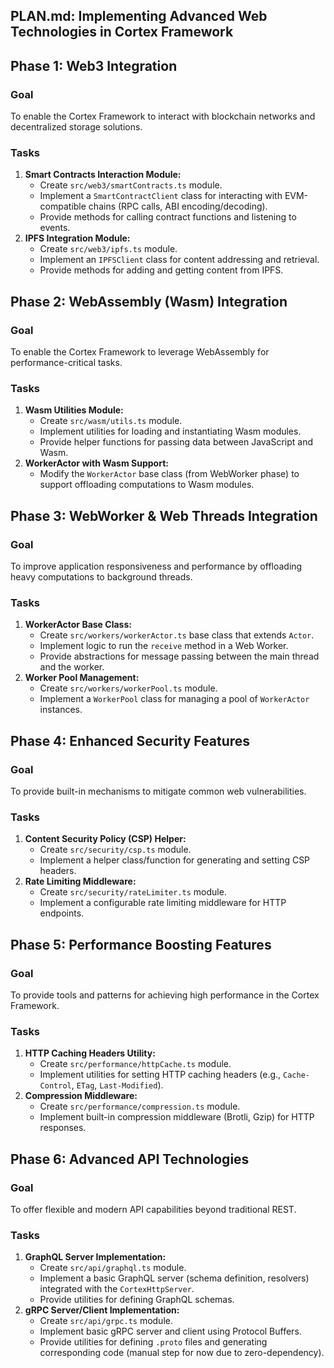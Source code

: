 ## PLAN.md: Implementing Advanced Web Technologies in Cortex Framework

## Phase 1: Web3 Integration

### Goal
To enable the Cortex Framework to interact with blockchain networks and decentralized storage solutions.

### Tasks

1.  **Smart Contracts Interaction Module:**
    *   Create `src/web3/smartContracts.ts` module.
    *   Implement a `SmartContractClient` class for interacting with EVM-compatible chains (RPC calls, ABI encoding/decoding).
    *   Provide methods for calling contract functions and listening to events.
2.  **IPFS Integration Module:**
    *   Create `src/web3/ipfs.ts` module.
    *   Implement an `IPFSClient` class for content addressing and retrieval.
    *   Provide methods for adding and getting content from IPFS.

## Phase 2: WebAssembly (Wasm) Integration

### Goal
To enable the Cortex Framework to leverage WebAssembly for performance-critical tasks.

### Tasks

1.  **Wasm Utilities Module:**
    *   Create `src/wasm/utils.ts` module.
    *   Implement utilities for loading and instantiating Wasm modules.
    *   Provide helper functions for passing data between JavaScript and Wasm.
2.  **WorkerActor with Wasm Support:**
    *   Modify the `WorkerActor` base class (from WebWorker phase) to support offloading computations to Wasm modules.

## Phase 3: WebWorker & Web Threads Integration

### Goal
To improve application responsiveness and performance by offloading heavy computations to background threads.

### Tasks

1.  **WorkerActor Base Class:**
    *   Create `src/workers/workerActor.ts` base class that extends `Actor`.
    *   Implement logic to run the `receive` method in a Web Worker.
    *   Provide abstractions for message passing between the main thread and the worker.
2.  **Worker Pool Management:**
    *   Create `src/workers/workerPool.ts` module.
    *   Implement a `WorkerPool` class for managing a pool of `WorkerActor` instances.

## Phase 4: Enhanced Security Features

### Goal
To provide built-in mechanisms to mitigate common web vulnerabilities.

### Tasks

1.  **Content Security Policy (CSP) Helper:**
    *   Create `src/security/csp.ts` module.
    *   Implement a helper class/function for generating and setting CSP headers.
2.  **Rate Limiting Middleware:**
    *   Create `src/security/rateLimiter.ts` module.
    *   Implement a configurable rate limiting middleware for HTTP endpoints.

## Phase 5: Performance Boosting Features

### Goal
To provide tools and patterns for achieving high performance in the Cortex Framework.

### Tasks

1.  **HTTP Caching Headers Utility:**
    *   Create `src/performance/httpCache.ts` module.
    *   Implement utilities for setting HTTP caching headers (e.g., `Cache-Control`, `ETag`, `Last-Modified`).
2.  **Compression Middleware:**
    *   Create `src/performance/compression.ts` module.
    *   Implement built-in compression middleware (Brotli, Gzip) for HTTP responses.

## Phase 6: Advanced API Technologies

### Goal
To offer flexible and modern API capabilities beyond traditional REST.

### Tasks

1.  **GraphQL Server Implementation:**
    *   Create `src/api/graphql.ts` module.
    *   Implement a basic GraphQL server (schema definition, resolvers) integrated with the `CortexHttpServer`.
    *   Provide utilities for defining GraphQL schemas.
2.  **gRPC Server/Client Implementation:**
    *   Create `src/api/grpc.ts` module.
    *   Implement basic gRPC server and client using Protocol Buffers.
    *   Provide utilities for defining `.proto` files and generating corresponding code (manual step for now due to zero-dependency).
